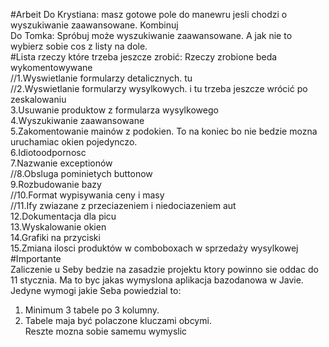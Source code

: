 #Arbeit
Do Krystiana: masz gotowe pole do manewru jesli chodzi o wyszukiwanie zaawansowane. Kombinuj<br>
Do Tomka: Spróbuj może wyszukiwanie zaawansowane. A jak nie to wybierz sobie cos z listy na dole.<br>
#Lista rzeczy które trzeba jeszcze zrobić:
Rzeczy zrobione beda wykomentowywane<br>
//1.Wyswietlanie formularzy detalicznych. tu<br>
//2.Wyswietlanie formularzy wysylkowych. i tu trzeba jeszcze wrócić po zeskalowaniu<br>
3.Usuwanie produktow z formularza wysylkowego<br>
4.Wyszukiwanie zaawansowane<br>
5.Zakomentowanie mainów z podokien. To na koniec bo nie bedzie mozna uruchamiac okien pojedynczo.<br>
6.Idiotoodpornosc<br>
7.Nazwanie exceptionów<br>
//8.Obsluga pominietych buttonow<br>
9.Rozbudowanie bazy<br>
//10.Format wypisywania ceny i masy<br>
//11.Ify zwiazane z przeciazeniem i niedociazeniem aut<br>
12.Dokumentacja dla picu<br>
13.Wyskalowanie okien<br>
14.Grafiki na przyciski<br>
15.Zmiana ilosci produktów w comboboxach w sprzedaży wysylkowej<br>
#Importante<br>
Zaliczenie u Seby bedzie na zasadzie projektu ktory powinno sie oddac do 11 stycznia. Ma to byc jakas wymyslona aplikacja bazodanowa w Javie. Jedyne wymogi jakie Seba powiedzial to:<br>
1. Minimum 3 tabele po 3 kolumny.<br>
2. Tabele maja być polaczone kluczami obcymi.<br>
Reszte mozna sobie samemu wymyslic<br>
